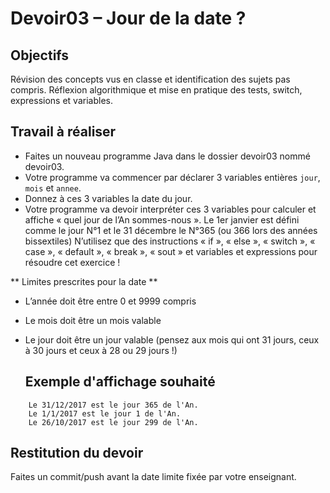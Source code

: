 # Devoir03 – Jour de la date ?
## Objectifs
Révision des concepts vus en classe et identification des sujets pas compris. Réflexion algorithmique et mise en pratique des tests, switch, expressions et variables.

## Travail à réaliser
* Faites un nouveau programme Java dans le dossier devoir03 nommé devoir03.
* Votre programme va commencer par déclarer 3 variables entières `jour`, `mois` et `annee`.
* Donnez à ces 3 variables la date du jour.
* Votre programme va devoir interpréter ces 3 variables pour calculer et affiche « quel jour de l’An sommes-nous ». Le 1er janvier est défini comme le jour N°1 et le 31 décembre le N°365 (ou 366 lors des années bissextiles)
N’utilisez que des instructions « if », « else », « switch », « case », « default », « break », « sout » et variables et expressions pour résoudre cet exercice !

** Limites prescrites pour la date **
* L’année doit être entre 0 et 9999 compris
* Le mois doit être un mois valable
* Le jour doit être un jour valable (pensez aux mois qui ont 31 jours, ceux à 30 jours et ceux à 28 ou 29 jours !)

  ## Exemple d'affichage souhaité
```
    Le 31/12/2017 est le jour 365 de l'An.
    Le 1/1/2017 est le jour 1 de l'An.
    Le 26/10/2017 est le jour 299 de l'An.
```

## Restitution du devoir
Faites un commit/push avant la date limite fixée par votre enseignant.
